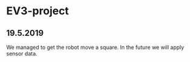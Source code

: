 # EV3-project

## 19.5.2019
We managed to get the robot move a square. In the future we will apply sensor data.
